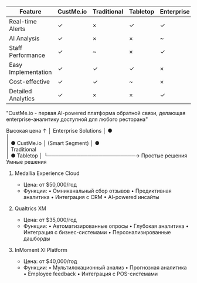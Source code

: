 Feature               | CustMe.io | Traditional | Tabletop | Enterprise
---------------------|-----------|-------------|----------|------------
Real-time Alerts     |     ✓     |     ×       |    ✓     |     ✓
AI Analysis          |     ✓     |     ×       |    ×     |     ~
Staff Performance    |     ✓     |     ~       |    ×     |     ✓
Easy Implementation  |     ✓     |     ✓       |    ✓     |     ×
Cost-effective       |     ✓     |     ✓       |    ~     |     ×
Detailed Analytics   |     ✓     |     ×       |    ×     |     ✓

"CustMe.io - первая AI-powered платформа обратной связи,
    делающая enterprise-аналитику доступной для любого ресторана"

Высокая цена
    ↑
    │    Enterprise Solutions
    │         ●  
    │            
    │             ● CustMe.io
    │               (Smart Segment)
    │   ●           
    │ Traditional    
    │        ● Tabletop
    │
    └────────────────────────→ 
    Простые решения     Умные решения


1. Medallia Experience Cloud
   - Цена: от $50,000/год
   - Функции:
     • Омниканальный сбор отзывов
     • Предиктивная аналитика
     • Интеграция с CRM
     • AI-powered инсайты

2. Qualtrics XM
   - Цена: от $35,000/год
   - Функции:
     • Автоматизированные опросы
     • Глубокая аналитика
     • Интеграция с бизнес-системами
     • Персонализированные дашборды

3. InMoment XI Platform
   - Цена: от $40,000/год
   - Функции:
     • Мультилокационный анализ
     • Прогнозная аналитика
     • Employee feedback
     • Интеграция с POS-системами